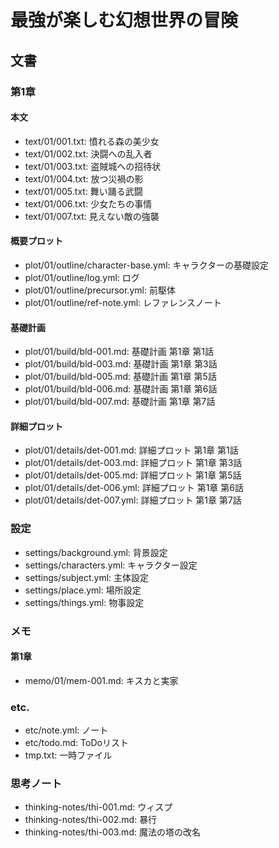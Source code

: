 # 最強が楽しむ幻想世界の冒険

## 文書

### 第1章

#### 本文

- text/01/001.txt: 憤れる森の美少女
- text/01/002.txt: 決闘への乱入者
- text/01/003.txt: 盗賊城への招待状
- text/01/004.txt: 放つ災禍の影
- text/01/005.txt: 舞い踊る武闘
- text/01/006.txt: 少女たちの事情
- text/01/007.txt: 見えない敵の強襲

#### 概要プロット

- plot/01/outline/character-base.yml: キャラクターの基礎設定
- plot/01/outline/log.yml:            ログ
- plot/01/outline/precursor.yml:      前駆体
- plot/01/outline/ref-note.yml:       レファレンスノート

#### 基礎計画

- plot/01/build/bld-001.md: 基礎計画 第1章 第1話
- plot/01/build/bld-003.md: 基礎計画 第1章 第3話
- plot/01/build/bld-005.md: 基礎計画 第1章 第5話
- plot/01/build/bld-006.md: 基礎計画 第1章 第6話
- plot/01/build/bld-007.md: 基礎計画 第1章 第7話

#### 詳細プロット

- plot/01/details/det-001.md:  詳細プロット 第1章 第1話
- plot/01/details/det-003.md:  詳細プロット 第1章 第3話
- plot/01/details/det-005.md:  詳細プロット 第1章 第5話
- plot/01/details/det-006.yml: 詳細プロット 第1章 第6話
- plot/01/details/det-007.yml: 詳細プロット 第1章 第7話

### 設定

- settings/background.yml: 背景設定
- settings/characters.yml: キャラクター設定
- settings/subject.yml:    主体設定
- settings/place.yml:      場所設定
- settings/things.yml:     物事設定

### メモ

#### 第1章

- memo/01/mem-001.md: キスカと実家

### etc.

- etc/note.yml: ノート
- etc/todo.md:  ToDoリスト
- tmp.txt:      一時ファイル

### 思考ノート

- thinking-notes/thi-001.md: ウィスプ
- thinking-notes/thi-002.md: 暴行
- thinking-notes/thi-003.md: 魔法の塔の改名
